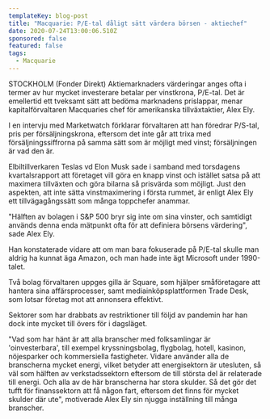 ```yaml
---
templateKey: blog-post
title: "Macquarie: P/E-tal dåligt sätt värdera börsen - aktiechef"
date: 2020-07-24T13:00:06.510Z
sponsored: false
featured: false
tags:
  - Macquarie
---
```

STOCKHOLM (Fonder Direkt) Aktiemarknaders värderingar anges ofta i termer av hur mycket investerare betalar per vinstkrona, P/E-tal. Det är emellertid ett tveksamt sätt att bedöma marknadens prislappar, menar kapitalförvaltaren Macquaries chef för amerikanska tillväxtaktier, Alex Ely.

I en intervju med Marketwatch förklarar förvaltaren att han föredrar P/S-tal, pris per försäljningskrona, eftersom det inte går att trixa med försäljningssiffrorna på samma sätt som är möjligt med vinst; försäljningen är vad den är.

Elbiltillverkaren Teslas vd Elon Musk sade i samband med torsdagens kvartalsrapport att företaget vill göra en knapp vinst och istället satsa på att maximera tillväxten och göra bilarna så prisvärda som möjligt. Just den aspekten, att inte sätta vinstmaximering i första rummet, är enligt Alex Ely ett tillvägagångssätt som många toppchefer anammar.

"Hälften av bolagen i S&P 500 bryr sig inte om sina vinster, och samtidigt används denna enda mätpunkt ofta för att definiera börsens värdering", sade Alex Ely.

Han konstaterade vidare att om man bara fokuserade på P/E-tal skulle man aldrig ha kunnat äga Amazon, och man hade inte ägt Microsoft under 1990-talet.

Två bolag förvaltaren uppges gilla är Square, som hjälper småföretagare att hantera sina affärsprocesser, samt mediainköpsplattformen Trade Desk, som lotsar företag mot att annonsera effektivt.

Sektorer som har drabbats av restriktioner till följd av pandemin har han dock inte mycket till övers för i dagsläget.

"Vad som har hänt är att alla branscher med folksamlingar är 'oinvesterbara', till exempel kryssningsbolag, flygbolag, hotell, kasinon, nöjesparker och kommersiella fastigheter. Vidare använder alla de branscherna mycket energi, vilket betyder att energisektorn är utesluten, så väl som hälften av verkstadssektorn eftersom de till största del är relaterade till energi. Och alla av de här branscherna har stora skulder. Så det gör det tufft för finanssektorn att få någon fart, eftersom det finns för mycket skulder där ute", motiverade Alex Ely sin njugga inställning till många branscher.